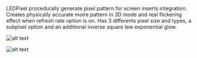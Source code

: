 LEDPixel procedurally generate pixel pattern for screen inserts integration. Creates physically accurate moíre pattern in 3D mode and real flickering effect when refresh rate option is on. Has 3 differents pixel size and types, a subpixel option and an additional inverse square law exponential glow.

![alt text](https://klearrender.files.wordpress.com/2023/11/led_thumb.jpg)

![alt text](https://klearrender.files.wordpress.com/2023/11/led_interface_v01.png)
